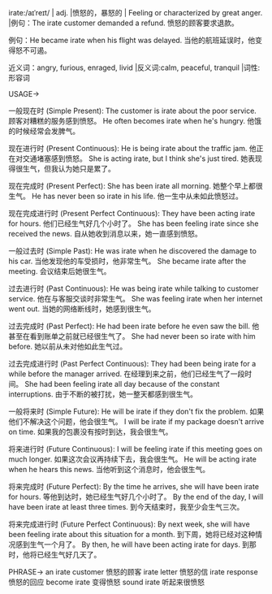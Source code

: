 irate:/aɪˈreɪt/ | adj. |愤怒的，暴怒的 | Feeling or characterized by great anger. |例句：The irate customer demanded a refund. 愤怒的顾客要求退款。

例句：He became irate when his flight was delayed. 当他的航班延误时，他变得怒不可遏。


近义词：angry, furious, enraged, livid |反义词:calm, peaceful, tranquil |词性:形容词

USAGE->

一般现在时 (Simple Present):
The customer is irate about the poor service.  顾客对糟糕的服务感到愤怒。
He often becomes irate when he's hungry. 他饿的时候经常会发脾气。

现在进行时 (Present Continuous):
He is being irate about the traffic jam. 他正在对交通堵塞感到愤怒。
She is acting irate, but I think she's just tired. 她表现得很生气，但我认为她只是累了。


现在完成时 (Present Perfect):
She has been irate all morning. 她整个早上都很生气。
He has never been so irate in his life. 他一生中从未如此愤怒过。


现在完成进行时 (Present Perfect Continuous):
They have been acting irate for hours. 他们已经生气好几个小时了。
She has been feeling irate since she received the news. 自从她收到消息以来，她一直感到愤怒。


一般过去时 (Simple Past):
He was irate when he discovered the damage to his car. 当他发现他的车受损时，他非常生气。
She became irate after the meeting. 会议结束后她很生气。


过去进行时 (Past Continuous):
He was being irate while talking to customer service. 他在与客服交谈时非常生气。
She was feeling irate when her internet went out. 当她的网络断线时，她感到很生气。


过去完成时 (Past Perfect):
He had been irate before he even saw the bill. 他甚至在看到账单之前就已经很生气了。
She had never been so irate with him before. 她以前从未对他如此生气过。


过去完成进行时 (Past Perfect Continuous):
They had been being irate for a while before the manager arrived. 在经理到来之前，他们已经生气了一段时间。
She had been feeling irate all day because of the constant interruptions. 由于不断的被打扰，她一整天都感到很生气。


一般将来时 (Simple Future):
He will be irate if they don't fix the problem. 如果他们不解决这个问题，他会很生气。
I will be irate if my package doesn't arrive on time. 如果我的包裹没有按时到达，我会很生气。


将来进行时 (Future Continuous):
I will be feeling irate if this meeting goes on much longer. 如果这次会议再持续下去，我会很生气。
He will be acting irate when he hears this news. 当他听到这个消息时，他会很生气。


将来完成时 (Future Perfect):
By the time he arrives, she will have been irate for hours. 等他到达时，她已经生气好几个小时了。
By the end of the day, I will have been irate at least three times. 到今天结束时，我至少会生气三次。


将来完成进行时 (Future Perfect Continuous):
By next week, she will have been feeling irate about this situation for a month. 到下周，她将已经对这种情况感到生气一个月了。
By then, he will have been acting irate for days. 到那时，他将已经生气好几天了。


PHRASE->
an irate customer 愤怒的顾客
irate letter  愤怒的信
irate response 愤怒的回应
become irate  变得愤怒
sound irate  听起来很愤怒
